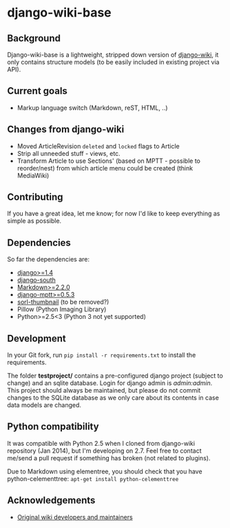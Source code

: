 django-wiki-base
================

Background
----------

Django-wiki-base is a lightweight, stripped down version of [django-wiki](https://github.com/benjaoming/django-wiki), it only contains structure models (to be easily included in existing project via API).

Current goals
-------------

* Markup language switch (Markdown, reST, HTML, ..)

Changes from django-wiki
------------------------

* Moved ArticleRevision `deleted` and `locked` flags to Article
* Strip all unneeded stuff - views, etc.
* Transform Article to use Sections' (based on MPTT - possible to reorder/nest) from which article menu could be created (think MediaWiki)

Contributing
------------

If you have a great idea, let me know; for now I'd like to keep everything as simple as possible.

Dependencies
------------

So far the dependencies are:

 * [django>=1.4](http://www.djangoproject.com)
 * [django-south](http://south.aeracode.org/)
 * [Markdown>=2.2.0](https://github.com/waylan/Python-Markdown)
 * [django-mptt>=0.5.3](https://github.com/django-mptt/django-mptt)
 * [sorl-thumbnail](https://github.com/sorl/sorl-thumbnail) (to be removed?)
 * Pillow (Python Imaging Library)
 * Python>=2.5<3 (Python 3 not yet supported)

Development
------------

In your Git fork, run `pip install -r requirements.txt` to install the requirements.

The folder **testproject/** contains a pre-configured django project (subject to change) and an sqlite database. Login for django admin is *admin:admin*. This project should always be maintained, but please do not commit changes to the SQLite database as we only care about its contents in case data models are changed.


Python compatibility
--------------------

It was compatible with Python 2.5 when I cloned from django-wiki repository (Jan 2014), but I'm developing on 2.7.
Feel free to contact me/send a pull request if something has broken (not related to plugins).

Due to Markdown using elementree, you should check that you have python-celementtree: `apt-get install python-celementtree`

Acknowledgements
----------------

 * [Original wiki developers and maintainers](https://github.com/benjaoming/django-wiki/graphs/contributors)

<!---Illegal PyPi RST data -->
<!---Anything that isn't validly translateable to PyPi RST goes after this line -->

